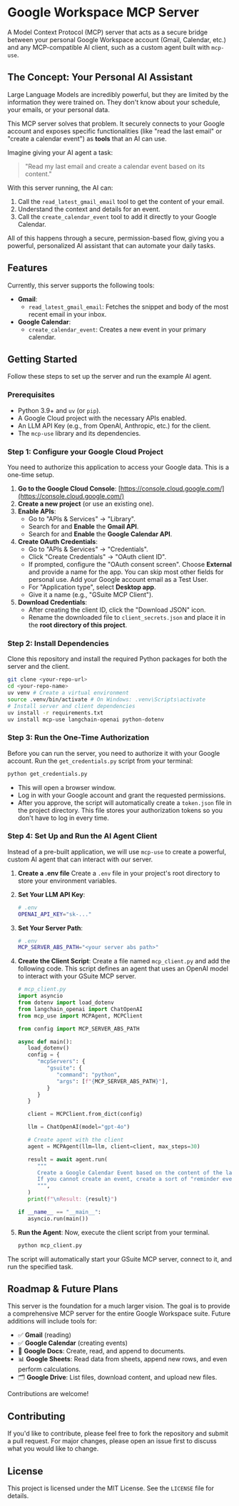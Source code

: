 # Google Workspace MCP Server

A Model Context Protocol (MCP) server that acts as a secure bridge between your personal Google Workspace account (Gmail, Calendar, etc.) and any MCP-compatible AI client, such as a custom agent built with `mcp-use`.

## The Concept: Your Personal AI Assistant

Large Language Models are incredibly powerful, but they are limited by the information they were trained on. They don't know about your schedule, your emails, or your personal data.

This MCP server solves that problem. It securely connects to your Google account and exposes specific functionalities (like "read the last email" or "create a calendar event") as **tools** that an AI can use.

Imagine giving your AI agent a task:

> "Read my last email and create a calendar event based on its content."

With this server running, the AI can:
1.  Call the `read_latest_gmail_email` tool to get the content of your email.
2.  Understand the context and details for an event.
3.  Call the `create_calendar_event` tool to add it directly to your Google Calendar.

All of this happens through a secure, permission-based flow, giving you a powerful, personalized AI assistant that can automate your daily tasks.

## Features

Currently, this server supports the following tools:

*   **Gmail**:
    *   `read_latest_gmail_email`: Fetches the snippet and body of the most recent email in your inbox.
*   **Google Calendar**:
    *   `create_calendar_event`: Creates a new event in your primary calendar.

## Getting Started

Follow these steps to set up the server and run the example AI agent.

### Prerequisites

*   Python 3.9+ and `uv` (or `pip`).
*   A Google Cloud project with the necessary APIs enabled.
*   An LLM API Key (e.g., from OpenAI, Anthropic, etc.) for the client.
*   The `mcp-use` library and its dependencies.

### Step 1: Configure your Google Cloud Project

You need to authorize this application to access your Google data. This is a one-time setup.

1.  **Go to the Google Cloud Console**: [https://console.cloud.google.com/](https://console.cloud.google.com/)
2.  **Create a new project** (or use an existing one).
3.  **Enable APIs**:
    *   Go to "APIs & Services" -> "Library".
    *   Search for and **Enable** the **Gmail API**.
    *   Search for and **Enable** the **Google Calendar API**.
4.  **Create OAuth Credentials**:
    *   Go to "APIs & Services" -> "Credentials".
    *   Click "Create Credentials" -> "OAuth client ID".
    *   If prompted, configure the "OAuth consent screen". Choose **External** and provide a name for the app. You can skip most other fields for personal use. Add your Google account email as a Test User.
    *   For "Application type", select **Desktop app**.
    *   Give it a name (e.g., "GSuite MCP Client").
5.  **Download Credentials**:
    *   After creating the client ID, click the "Download JSON" icon.
    *   Rename the downloaded file to `client_secrets.json` and place it in the **root directory of this project**.

### Step 2: Install Dependencies

Clone this repository and install the required Python packages for both the server and the client.

```bash
git clone <your-repo-url>
cd <your-repo-name>
uv venv # Create a virtual environment
source .venv/bin/activate # On Windows: .venv\Scripts\activate
# Install server and client dependencies
uv install -r requirements.txt
uv install mcp-use langchain-openai python-dotenv
```

### Step 3: Run the One-Time Authorization

Before you can run the server, you need to authorize it with your Google account. Run the `get_credentials.py` script from your terminal:

```bash
python get_credentials.py
```

*   This will open a browser window.
*   Log in with your Google account and grant the requested permissions.
*   After you approve, the script will automatically create a `token.json` file in the project directory. This file stores your authorization tokens so you don't have to log in every time.

### Step 4: Set Up and Run the AI Agent Client

Instead of a pre-built application, we will use `mcp-use` to create a powerful, custom AI agent that can interact with our server.

1. **Create a .env file**
    Create a `.env` file in your project's root directory to store your environment variables.

2.  **Set Your LLM API Key**:
    ```bash
    # .env
    OPENAI_API_KEY="sk-..."
    ```

3.  **Set Your Server Path**:
    ```bash
    # .env
    MCP_SERVER_ABS_PATH="<your server abs path>"
    ```

4.  **Create the Client Script**:
    Create a file named `mcp_client.py` and add the following code. This script defines an agent that uses an OpenAI model to interact with your GSuite MCP server.

    ```python
    # mcp_client.py
    import asyncio
    from dotenv import load_dotenv
    from langchain_openai import ChatOpenAI
    from mcp_use import MCPAgent, MCPClient

    from config import MCP_SERVER_ABS_PATH

    async def main():
       load_dotenv()
       config = {
          "mcpServers": {
             "gsuite": {
                "command": "python",
                "args": [f"{MCP_SERVER_ABS_PATH}"],
             }
          }
       }

       client = MCPClient.from_dict(config)

       llm = ChatOpenAI(model="gpt-4o")

       # Create agent with the client
       agent = MCPAgent(llm=llm, client=client, max_steps=30)

       result = await agent.run(
          """
          Create a Google Calendar Event based on the content of the last mail being sent to my inbox.
          If you cannot create an event, create a sort of "reminder event" in order to remind me to check that email. 
          """,
       )
       print(f"\nResult: {result}")

    if __name__ == "__main__":
       asyncio.run(main())
    ```

4.  **Run the Agent**:
    Now, execute the client script from your terminal.

    ```bash
    python mcp_client.py
    ```

The script will automatically start your GSuite MCP server, connect to it, and run the specified task.

## Roadmap & Future Plans

This server is the foundation for a much larger vision. The goal is to provide a comprehensive MCP server for the entire Google Workspace suite. Future additions will include tools for:

*   ✅ **Gmail** (reading)
*   ✅ **Google Calendar** (creating events)
*   📝 **Google Docs**: Create, read, and append to documents.
*   📊 **Google Sheets**: Read data from sheets, append new rows, and even perform calculations.
*   🗂️ **Google Drive**: List files, download content, and upload new files.

Contributions are welcome!

## Contributing

If you'd like to contribute, please feel free to fork the repository and submit a pull request. For major changes, please open an issue first to discuss what you would like to change.

## License

This project is licensed under the MIT License. See the `LICENSE` file for details.